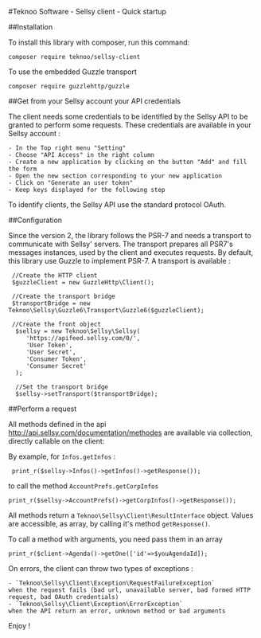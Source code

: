 #Teknoo Software - Sellsy client - Quick startup

##Installation

To install this library with composer, run this command: 

    composer require teknoo/sellsy-client

To use the embedded Guzzle transport

    composer require guzzlehttp/guzzle

##Get from your Sellsy account your API credentials

The client needs some credentials to be identified by the Sellsy API to be granted
to perform some requests. These credentials are available in your Sellsy account :

    - In the Top right menu "Setting"
    - Choose "API Access" in the right column
    - Create a new application by clicking on the button "Add" and fill the form
    - Open the new section corresponding to your new application
    - Click on "Generate an user token"
    - Keep keys displayed for the following step
    
To identify clients, the Sellsy API use the standard protocol OAuth.    
    
##Configuration
    
Since the version 2, the library follows the PSR-7 and needs a transport to communicate with Sellsy' servers.
The transport prepares all PSR7's messages instances, used by the client and executes requests.
By default, this library use Guzzle to implement PSR-7. A transport is available :

     //Create the HTTP client
     $guzzleClient = new GuzzleHttp\Client();

     //Create the transport bridge
     $transportBridge = new Teknoo\Sellsy\Guzzle6\Transport\Guzzle6($guzzleClient);

     //Create the front object
      $sellsy = new Teknoo\Sellsy\Sellsy(
         'https://apifeed.sellsy.com/0/',
         'User Token',
         'User Secret',
         'Consumer Token',
         'Consumer Secret'
      );
      
      //Set the transport bridge
      $sellsy->setTransport($transportBridge);

        
##Perform a request
        
All methods defined in the api <http://api.sellsy.com/documentation/methodes> are available via collection, directly
 callable on the client:
     
By example, for `Infos.getInfos` :
     
     print_r($sellsy->Infos()->getInfos()->getResponse());
     
to call the method `AccountPrefs.getCorpInfos`

    print_r($sellsy->AccountPrefs()->getCorpInfos()->getResponse());

All methods return a `Teknoo\Sellsy\Client\ResultInterface` object.
Values are accessible, as array, by calling it's method `getResponse()`.

To call a method with arguments, you need pass them in an array

    print_r($client->Agenda()->getOne(['id'=>$youAgendaId]);
    
On errors, the client can throw two types of exceptions :
    
    - `Teknoo\Sellsy\Client\Exception\RequestFailureException` 
    when the request fails (bad url, unavailable server, bad formed HTTP request, bad OAuth credentials)
    - `Teknoo\Sellsy\Client\Exception\ErrorException`
    when the API return an error, unknown method or bad arguments
    
Enjoy !
